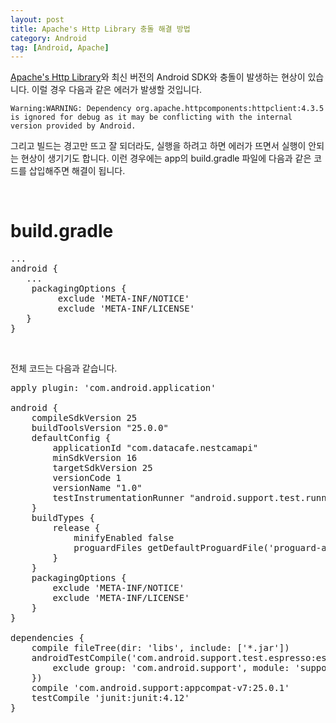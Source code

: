 ```yaml
---
layout: post
title: Apache's Http Library 충돌 해결 방법
category: Android
tag: [Android, Apache]
---
```


[Apache's Http Library](https://hc.apache.org/httpcomponents-client-4.3.x/android-port.html)와
최신 버전의 Android SDK와 충돌이 발생하는 현상이 있습니다. 이럴 경우 다음과 같은 에러가 발생할 것입니다.

~~~
Warning:WARNING: Dependency org.apache.httpcomponents:httpclient:4.3.5 is ignored for debug as it may be conflicting with the internal version provided by Android.
~~~

그리고 빌드는 경고만 뜨고 잘 되더라도, 실행을 하려고 하면 에러가 뜨면서 실행이 안되는
현상이 생기기도 합니다. 이런 경우에는 app의 build.gradle 파일에 다음과 같은 코드를
삽입해주면 해결이 됩니다.

<br>

# build.gradle

<pre class="prettyprint">...
android {
   ...
    packagingOptions {
         exclude 'META-INF/NOTICE'
         exclude 'META-INF/LICENSE'
   }
}
</pre>
<br>

전체 코드는 다음과 같습니다.
<pre class="prettyprint">apply plugin: 'com.android.application'

android {
    compileSdkVersion 25
    buildToolsVersion "25.0.0"
    defaultConfig {
        applicationId "com.datacafe.nestcamapi"
        minSdkVersion 16
        targetSdkVersion 25
        versionCode 1
        versionName "1.0"
        testInstrumentationRunner "android.support.test.runner.AndroidJUnitRunner"
    }
    buildTypes {
        release {
            minifyEnabled false
            proguardFiles getDefaultProguardFile('proguard-android.txt'), 'proguard-rules.pro'
        }
    }
    packagingOptions {
        exclude 'META-INF/NOTICE'
        exclude 'META-INF/LICENSE'
    }
}

dependencies {
    compile fileTree(dir: 'libs', include: ['*.jar'])
    androidTestCompile('com.android.support.test.espresso:espresso-core:2.2.2', {
        exclude group: 'com.android.support', module: 'support-annotations'
    })
    compile 'com.android.support:appcompat-v7:25.0.1'
    testCompile 'junit:junit:4.12'
}
</pre>
